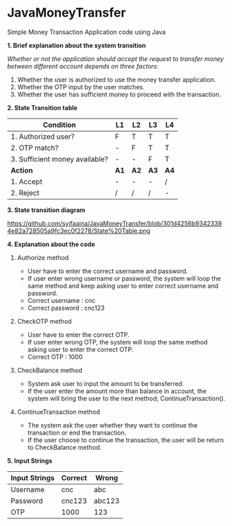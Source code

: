# JavaMoneyTransfer
Simple Money Transaction Application code using Java

**1. Brief explanation about the system transition**

*Whether or not the application should accept the request to transfer money between different account depends on three factors:*
1. Whether the user is authorized to use the money transfer application.
2. Whether the OTP input by the user matches.
3. Whether the user has sufficient money to proceed with the transaction.

**2. State Transition table**

|Condition|L1|L2|L3|L4|
|---|---|---|---|---|
|1. Authorized user?|F|T|T|T|
|2. OTP match?|-|F|T|T|
|3. Sufficient money available?|-|-|F|T|
|**Action**|**A1**|**A2**|**A3**|**A4**| 
|1. Accept|-|-|-|/| 
|2. Reject|/|/|/|-|

**3. State transition diagram**

https://github.com/syifaaina/JavaMoneyTransfer/blob/301d4256b93423394e82a728505a9fc3ec0f2278/State%20Table.png

**4. Explanation about the code**

1. Authorize method
   - User have to enter the correct username and password.
   - If user enter wrong username or password, the system will loop the same method and keep asking user to enter correct username and password.
   - Correct username : cnc
   - Correct password : cnc123
   
2. CheckOTP method
   - User have to enter the correct OTP.
   - If user enter wrong OTP, the system will loop the same method asking user to enter the correct OTP.
   - Correct OTP : 1000
   
3. CheckBalance method
   - System ask user to input the amount to be transferred.
   - If the user enter the amount more than balance in account, the system will bring the user to the next method; ContinueTransaction().
   
4. ContinueTransaction method
   - The system ask the user whether they want to continue the transaction or end the transaction.
   - If the user choose to continue the transaction, the user will be return to CheckBalance method.

**5. Input Strings**

|Input Strings|Correct|Wrong|
|---|---|---|
|Username|cnc|abc|
|Password|cnc123|abc123|
|OTP|1000|123|
